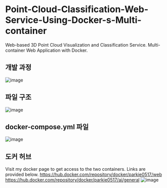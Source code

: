 # Point-Cloud-Classification-Web-Service-Using-Docker-s-Multi-container
Web-based 3D Point Cloud Visualization and Classification Service. Multi-container Web Application with Docker.

## 개발 과정
![image](https://github.com/parkie0517/Point-Cloud-Classification-Web-Service-Using-Docker-s-Multi-container/assets/80407632/fee75576-23f8-41b3-9cbf-f8fccde06f1f)

## 파일 구조
![image](https://github.com/parkie0517/Point-Cloud-Classification-Web-Service-Using-Docker-s-Multi-container/assets/80407632/5131f966-387c-4a7e-8742-c501af53bd71)

## docker-compose.yml 파일
![image](https://github.com/parkie0517/Point-Cloud-Classification-Web-Service-Using-Docker-s-Multi-container/assets/80407632/d9076ff0-3d4e-4056-9c3f-ba840a877ce0)

## 도커 허브
Visit my docker page to get access to the two containers. Links are provided below.
https://hub.docker.com/repository/docker/parkie0517/web 
https://hub.docker.com/repository/docker/parkie0517/ai/general
![image](https://github.com/parkie0517/Point-Cloud-Classification-Web-Service-Using-Docker-s-Multi-container/assets/80407632/5b6b21a9-d080-4b5b-be22-c0276c6c3730)
